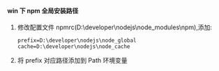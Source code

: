 #### win 下 npm 全局安装路径

1. 修改配置文件 npmrc(D:\developer\nodejs\node_modules\npm),添加:

   ```
   prefix=D:\developer\nodejs\node_global
   cache=D:\developer\nodejs\node_cache
   ```

2. 将 prefix 对应路径添加到 Path 环境变量

